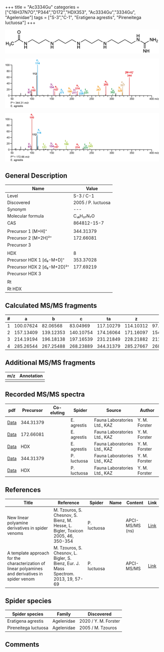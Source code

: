 +++
title = "Ac3334Gu"
categories = ["C16H37N7O","P344","D172","HDX353",
"Ac3334Gu","3334Gu",
"Agelenidae"]
tags = ["S-3","C-1",
"Eratigena agrestis",
"Pireneitega luctuosa"]
+++

![](/img/Ac3334Gu.png)

![](/img_MSMS/344_Ac3334Gu_Ea.png?classes=border)

![](/img_MSMS/344_Ac3334Gu_Ea_2.png?classes=border)

## General Description

| Name                        | Value              |
|-----------------------------|--------------------|
| Level                       | S-3 / C-1          |
| Discovered                  | 2005 / P. luctuosa |
| Synonym                     | ---                |
| Molecular formula           | C₁₆H₃₇N₇O          |
| CAS                         | 864812-15-7        |
|                             |                    |
| Precursor 1 [M+H]⁺          | 344.31379          |
| Precursor 2 [M+2H]²⁺        | 172.66081          |
| Precursor 3                 |                    |
|                             |                    |
| HDX                         | 8                  |
| Precursor HDX 1 [d₈-M+D]⁺   | 353.37028          |
| Precursor HDX 2 [d₈-M+2D]²⁺ | 177.69219          |
| Precursor HDX 3             |                    |
|                             |                    |
| Rt                          |                    |
| Rt HDX                      |                    |

## Calculated MS/MS fragments

| # | a         | b         | c         | ta        | z         | y         | tz        |
|---|-----------|-----------|-----------|-----------|-----------|-----------|-----------|
| 1 | 100.07624 | 82.06568  | 83.04969  | 117.10279 | 114.10312 | 97.07657  | 131.12967 |
| 2 | 157.13409 | 139.12353 | 140.10754 | 174.16064 | 171.16097 | 154.13442 | 188.18752 |
| 3 | 214.19194 | 196.18138 | 197.16539 | 231.21849 | 228.21882 | 211.19227 | 245.24537 |
| 4 | 285.26544 | 267.25488 | 268.23889 | 344.31379 | 285.27667 | 268.25012 | 302.30322 |

## Additional MS/MS fragments

| m/z | Annotation |
|-----|------------|
|     |            |

## Recorded MS/MS spectra

| pdf                                           | Precursor | Co-eluting | Spider      | Source                       | Author        |
|-----------------------------------------------|-----------|------------|-------------|------------------------------|---------------|
| [Data](/pdf/E-agrestis/344_Ac3334Gu_Ea.pdf)   | 344.31379 |            | E. agrestis | Fauna Laboratories Ltd., KAZ | Y. M. Forster |
| [Data](/pdf/E-agrestis/344_Ac3334Gu_Ea_2.pdf) | 172.66081 |            | E. agrestis | Fauna Laboratories Ltd., KAZ | Y. M. Forster |
| [Data](/pdf/E-agrestis/344_Ac3334Gu_Ea_HDX.pdf) | HDX |            | E. agrestis | Fauna Laboratories Ltd., KAZ | Y. M. Forster |
| [Data](/pdf/P-luctuosa/344_Ac3334Gu_Pl.pdf) | 344.31379 |           | P. luctuosa | Fauna Laboratories Ltd., KAZ | Y. M. Forster |
| [Data](/pdf/P-luctuosa/344_Ac3334Gu_Pl_HDX.pdf) | HDX |           | P. luctuosa | Fauna Laboratories Ltd., KAZ | Y. M. Forster |

## References

| Title                                                                                             | Reference                                                                           | Spider      | Name | Content         | Link                                                  |
|---------------------------------------------------------------------------------------------------|-------------------------------------------------------------------------------------|-------------|------|-----------------|-------------------------------------------------------|
| New linear polyamine derivatives in spider venoms                                                 | M. Tzouros, S. Chesnov, S. Bienz, M. Hesse, L. Bigler, Toxicon 2005, 46, 350-354    | P. luctuosa |      | APCI-MS/MS (ns) | [Link](https://doi.org/10.1016/j.toxicon.2005.04.018) |
| A template approach for the characterization of linear polyamines and derivatives in spider venom | M. Tzouros, S. Chesnov, L. Bigler, S. Bienz, Eur. J. Mass Spectrom. 2013, 19, 57-69 | P. luctuosa |      | APCI-MS/MS      | [Link](https://doi.org/10.1255/ejms.1213)             |

## Spider species

| Spider species       | Family     | Discovered        |
|----------------------|------------|-------------------|
| Eratigena agrestis   | Agelenidae | 2020 / Y. M. Forster |
| Pireneitega luctuosa | Agelenidae | 2005 / M. Tzouros |

## Comments